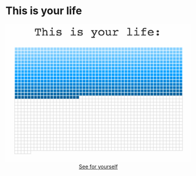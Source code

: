 This is your life
=================

<p align="center">
  <a href="https://fgribreau.github.io/this-is-your-life"><img src="/logo.png"/></a>
  <a href="https://fgribreau.github.io/this-is-your-life">See for yourself</a>
</p>
